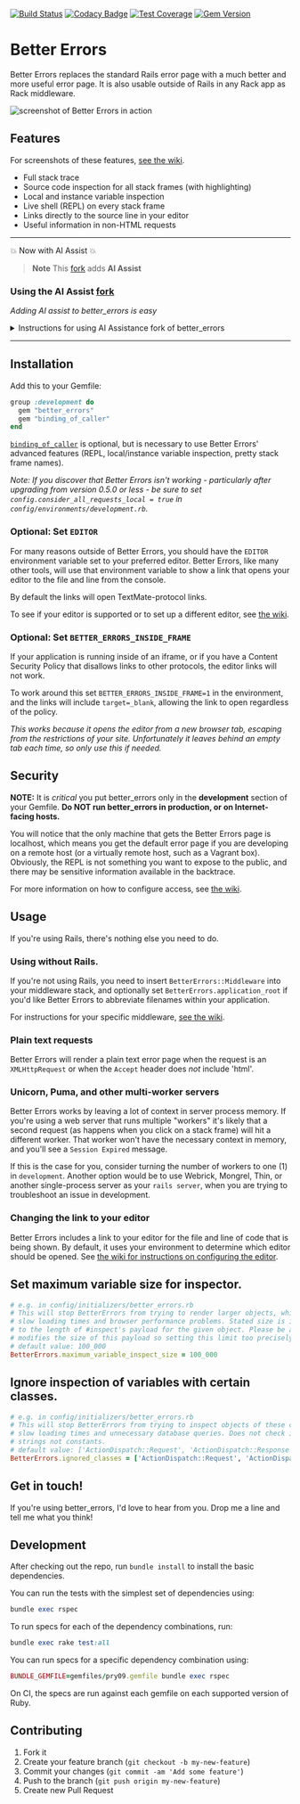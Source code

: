 [![Build Status](https://github.com/BetterErrors/better_errors/workflows/CI/badge.svg?event=push&branch=master)](https://github.com/BetterErrors/better_errors/actions?query=branch%3Amaster)
[![Codacy Badge](https://api.codacy.com/project/badge/Grade/6bc3e7d6118d47e6959b16690b815909)](https://www.codacy.com/app/BetterErrors/better_errors?utm_source=github.com&amp;utm_medium=referral&amp;utm_content=BetterErrors/better_errors&amp;utm_campaign=Badge_Grade)
[![Test Coverage](https://coveralls.io/repos/github/BetterErrors/better_errors/badge.svg?branch=master)](https://coveralls.io/github/BetterErrors/better_errors?branch=master)
[![Gem Version](https://img.shields.io/gem/v/better_errors.svg)](https://rubygems.org/gems/better_errors)

# Better Errors

Better Errors replaces the standard Rails error page with a much better and more useful error page. It is also usable outside of Rails in any Rack app as Rack middleware.

![screenshot of Better Errors in action](https://i.imgur.com/6zBGAAb.png)

## Features

For screenshots of these features, [see the wiki](https://github.com/BetterErrors/better_errors/wiki).

* Full stack trace
* Source code inspection for all stack frames (with highlighting)
* Local and instance variable inspection
* Live shell (REPL) on every stack frame
* Links directly to the source line in your editor
* Useful information in non-HTML requests

* * *

:boom: Now with AI Assist :boom:

> **Note**
> This [fork](https://github.com/rlogwood/better_errors_ai_assist.git) adds **AI Assist**
### Using the AI Assist [fork](https://github.com/rlogwood/better_errors_ai_assist.git) 

*Adding AI assist to better_errors is easy*
<details>
  <summary>Instructions for using AI Assistance fork of better_errors </summary>

#### 1. Create a OPENAI API KEY
To use the AI Assist feature you'll need an [OPENAI API key](https://platform.openai.com/docs/quickstart/add-your-api-key).

Define the `OPENAI_API_KEY` environment variable in your shell.

> NOTE: If this environment variable is not defined the AI Assist feature will not be available.
* * * 
#### 2. Setup a Python environment on your development machine
- After installing python `pip install openai`

* * *
#### 3. Add the forked gem to your Gemfile

Update your Gemfile to reference the forked version of better_errors gem located
at https://github.com/rlogwood/better_errors_ai_assist.git

> NOTE: use the `ai_assist` branch of the repo (which is the default)

#### Gemfile changes
You can reference the forked gem locally by adding the following to your Gemfile:
```ruby 
gem "better_errors", path: File.expand_path('../better_errors_ai_assist', __dir__), :group => :development
gem "binding_of_caller", "~> 1.0", :group => :development
```
Alternatively you can also reference the forked gem directly from github:
```ruby
gem 'better_errors', git: 'https://github.com/rlogwood/better_errors_ai_assist.git', :branch => 'ai_assist', group: :development
````

### Screenshot examples of the AI assisted error analysis

<details>
<summary>Example 1</summary>

![Example 1](images/example1-ai-assist.png)
</details>

<details>
<summary>Example 2</summary>

![Example 1](images/example2-ai-assist-short.png)
</details>

>AI Assist added by 
>[Andrew Casarsa](https://github.com/acasarsa), 
>[Roman Khadka](https://github.com/romankhadka),
>[Richard Logwood](https://github.com/rlogwood),
>[Karandeep Singh](https://github.com/Kds888) 
> during the 2023 Rails Hackathon [Rails Quest Team-163](https://railshackathon.com/entries/69)
</details>

* * *

## Installation

Add this to your Gemfile:

```ruby
group :development do
  gem "better_errors"
  gem "binding_of_caller"
end
```

[`binding_of_caller`](https://github.com/banister/binding_of_caller) is optional, but is necessary to use Better Errors' advanced features (REPL, local/instance variable inspection, pretty stack frame names).

_Note: If you discover that Better Errors isn't working - particularly after upgrading from version 0.5.0 or less - be sure to set `config.consider_all_requests_local = true` in `config/environments/development.rb`._

### Optional: Set `EDITOR`

For many reasons outside of Better Errors, you should have the `EDITOR` environment variable set to your preferred
editor.
Better Errors, like many other tools, will use that environment variable to show a link that opens your
editor to the file and line from the console.

By default the links will open TextMate-protocol links.

To see if your editor is supported or to set up a different editor, see [the wiki](https://github.com/BetterErrors/better_errors/wiki/Link-to-your-editor).

### Optional: Set `BETTER_ERRORS_INSIDE_FRAME`

If your application is running inside of an iframe, or if you have a Content Security Policy that disallows links
to other protocols, the editor links will not work.

To work around this set `BETTER_ERRORS_INSIDE_FRAME=1` in the environment, and the links will include `target=_blank`,
allowing the link to open regardless of the policy.

_This works because it opens the editor from a new browser tab, escaping from the restrictions of your site._
_Unfortunately it leaves behind an empty tab each time, so only use this if needed._

## Security

**NOTE:** It is *critical* you put better\_errors only in the **development** section of your Gemfile.
**Do NOT run better_errors in production, or on Internet-facing hosts.**

You will notice that the only machine that gets the Better Errors page is localhost, which means you get the default error page if you are developing on a remote host (or a virtually remote host, such as a Vagrant box).
Obviously, the REPL is not something you want to expose to the public, and there may be sensitive information available in the backtrace.

For more information on how to configure access, see [the wiki](https://github.com/BetterErrors/better_errors/wiki/Allowing-access-to-the-console).

## Usage

If you're using Rails, there's nothing else you need to do.

### Using without Rails.

If you're not using Rails, you need to insert `BetterErrors::Middleware` into your middleware stack, and optionally set `BetterErrors.application_root` if you'd like Better Errors to abbreviate filenames within your application.

For instructions for your specific middleware, [see the wiki](https://github.com/BetterErrors/better_errors/wiki/Non-Rails-frameworks).

### Plain text requests

Better Errors will render a plain text error page  when the request is an
`XMLHttpRequest` or when the `Accept` header does *not* include 'html'.

### Unicorn, Puma, and other multi-worker servers

Better Errors works by leaving a lot of context in server process memory.
If you're using a web server that runs multiple "workers" it's likely that a second
request (as happens when you click on a stack frame) will hit a different
worker.
That worker won't have the necessary context in memory, and you'll see
a `Session Expired` message.

If this is the case for you, consider turning the number of workers to one (1)
in `development`. Another option would be to use Webrick, Mongrel, Thin,
or another single-process server as your `rails server`, when you are trying
to troubleshoot an issue in development.

### Changing the link to your editor

Better Errors includes a link to your editor for the file and line of code that is being shown.
By default, it uses your environment to determine which editor should be opened.
See [the wiki for instructions on configuring the editor](https://github.com/BetterErrors/better_errors/wiki/Link-to-your-editor).


## Set maximum variable size for inspector.

```ruby
# e.g. in config/initializers/better_errors.rb
# This will stop BetterErrors from trying to render larger objects, which can cause
# slow loading times and browser performance problems. Stated size is in characters and refers
# to the length of #inspect's payload for the given object. Please be aware that HTML escaping
# modifies the size of this payload so setting this limit too precisely is not recommended.  
# default value: 100_000
BetterErrors.maximum_variable_inspect_size = 100_000
```

## Ignore inspection of variables with certain classes.

```ruby
# e.g. in config/initializers/better_errors.rb
# This will stop BetterErrors from trying to inspect objects of these classes, which can cause
# slow loading times and unnecessary database queries. Does not check inheritance chain, use
# strings not constants.
# default value: ['ActionDispatch::Request', 'ActionDispatch::Response']
BetterErrors.ignored_classes = ['ActionDispatch::Request', 'ActionDispatch::Response']
```

## Get in touch!

If you're using better_errors, I'd love to hear from you. Drop me a line and tell me what you think!

## Development

After checking out the repo, run `bundle install` to install the basic dependencies.

You can run the tests with the simplest set of dependencies using:

```rb
bundle exec rspec
```

To run specs for each of the dependency combinations, run:

```rb
bundle exec rake test:all
```

You can run specs for a specific dependency combination using:

```rb
BUNDLE_GEMFILE=gemfiles/pry09.gemfile bundle exec rspec
```

On CI, the specs are run against each gemfile on each supported version of Ruby.

## Contributing

1. Fork it
2. Create your feature branch (`git checkout -b my-new-feature`)
3. Commit your changes (`git commit -am 'Add some feature'`)
4. Push to the branch (`git push origin my-new-feature`)
5. Create new Pull Request
